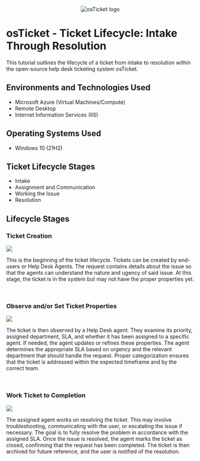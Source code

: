 <p align="center">
<img src="https://i.imgur.com/Clzj7Xs.png" alt="osTicket logo"/>
</p>

<h1>osTicket - Ticket Lifecycle: Intake Through Resolution</h1>
This tutorial outlines the lifecycle of a ticket from intake to resolution within the open-source help desk ticketing system osTicket.<br />


<h2>Environments and Technologies Used</h2>

- Microsoft Azure (Virtual Machines/Compute)
- Remote Desktop
- Internet Information Services (IIS)

<h2>Operating Systems Used </h2>

- Windows 10</b> (21H2)

<h2>Ticket Lifecycle Stages</h2>

- Intake
- Assignment and Communication
- Working the Issue
- Resolution

<h2>Lifecycle Stages</h2>

<h3>Ticket Creation</h3>
<p>
<img src='https://github.com/user-attachments/assets/5ea1fd64-fb2a-44b2-a2dc-531a6de1fd5d'/>
</p>
<p>
This is the beginning of the ticket lifecycle. Tickets can be created by end-users or Help Desk Agents. The request contains details about the issue so that the agents can understand the nature and ugency of said issue. At this stage, the ticket is in the system but may not have the proper properties yet.
</p>
<br />

<h3>Observe and/or Set Ticket Properties</h3>
<p>
<img src="https://github.com/user-attachments/assets/dda66c61-f75d-4b56-a5ae-15fa22c34ec5"/>
</p>
<p>
The ticket is then observed by a Help Desk agent. They examine its priority, assigned department, SLA, and whether it has been assigned to a specific agent. If needed, the agent updates or refines these properties. The agent determines the appropriate SLA based on urgency and the relevant department that should handle the request. Proper categorization ensures that the ticket is addressed within the expected timeframe and by the correct team.
</p>
<br />

<h3>Work Ticket to Completion</h3>
<p>
<img src="https://github.com/user-attachments/assets/13afa494-fa96-4346-92da-9cf4399fed05"/>
</p>
<p>
The assigned agent works on resolving the ticket. This may involve troubleshooting, communicating with the user, or escalating the issue if necessary. The goal is to fully resolve the problem in accordance with the assigned SLA. Once the issue is resolved, the agent marks the ticket as closed, confirming that the request has been completed. The ticket is then archived for future reference, and the user is notified of the resolution.
</p>
<br />
